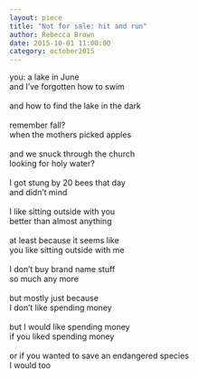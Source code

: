 ```yaml
---
layout: piece
title: "Not for sale: hit and run"
author: Rebecca Brown
date: 2015-10-01 11:00:00
category: october2015
--- 
```

you: a lake in June</br>
and I’ve forgotten how to swim</br></br>
and how to find the lake in the dark</br></br>
remember fall?</br>
when the mothers picked apples</br></br>
and we snuck through the church</br>
looking for holy water?</br></br>
I got stung by 20 bees that day</br>
and didn’t mind </br></br>
I like sitting outside with you</br>
better than almost anything</br></br>
at least because it seems like</br>
you like sitting outside with me </br></br>
I don’t buy brand name stuff</br>
so much any more</br></br>
but mostly just because </br>
I don’t like spending money</br></br>
but I would like spending money </br>
if you liked spending money</br></br>
or if you wanted to save an endangered species</br>
I would too